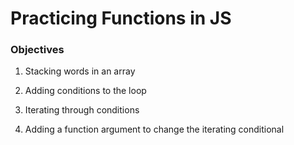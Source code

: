 # Practicing Functions in JS

### Objectives 

1. Stacking words in an array

2. Adding conditions to the loop

3. Iterating through conditions

4. Adding a function argument to change the iterating conditional